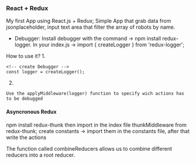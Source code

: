 ### React + Redux

My first App using React.js + Redux;
Simple App that grab data from jsonplaceholder, input text area that filter the array of robots by name. 

- Debugger: 
Install debugger with the command -> npm install redux-logger.
In your index.js -> import { createLogger } from 'redux-logger';

How to use it?
1. 
```
<!-- create Debugger -->
const logger = createLogger();
```
2.
```
Use the applyMiddleware(logger) function to specify wich actions has to be debugged
```

#### Asyncronous Redux 
npm install redux-thunk then import in the index file thunkMiddleware from redux-thunk;
create constants -> import them in the constants file, after that write the actions

The function called combineReducers allows us to combine different reducers into a root reducer.